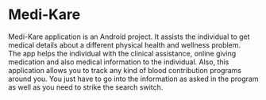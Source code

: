 # Medi-Kare
Medi-Kare application is an Android project. It assists the individual to get medical details about a different physical health and wellness problem.\
The app helps the individual with the clinical assistance, online giving medication and also medical information to the individual. Also, this application allows you to track any kind of blood contribution programs around you. You just have to go into the information as asked in the program as well as you need to strike the search switch.
